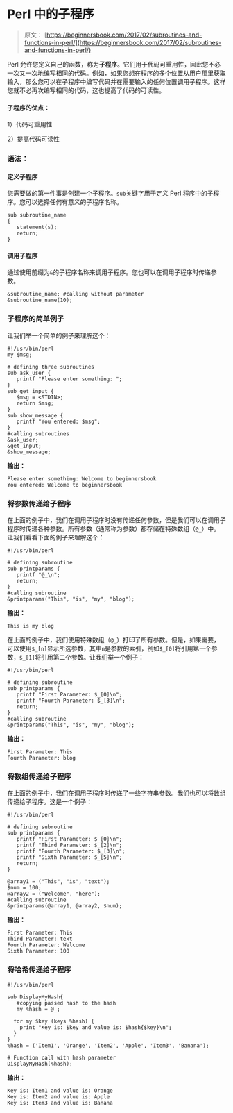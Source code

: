 # Perl 中的子程序

> 原文： [https://beginnersbook.com/2017/02/subroutines-and-functions-in-perl/](https://beginnersbook.com/2017/02/subroutines-and-functions-in-perl/)

Perl 允许您定义自己的函数，称为**子程序**。它们用于代码可重用性，因此您不必一次又一次地编写相同的代码。例如，如果您想在程序的多个位置从用户那里获取输入，那么您可以在子程序中编写代码并在需要输入的任何位置调用子程序。这样您就不必再次编写相同的代码，这也提高了代码的可读性。

#### 子程序的优点：

1）代码可重用性

2）提高代码可读性

### 语法：

#### 定义子程序

您需要做的第一件事是创建一个子程序。`sub`关键字用于定义 Perl 程序中的子程序。您可以选择任何有意义的子程序名称。

```
sub subroutine_name
{
   statement(s);
   return;
}
```

#### 调用子程序

通过使用前缀为`&`的子程序名称来调用子程序。您也可以在调用子程序时传递参数。

```
&subroutine_name; #calling without parameter
&subroutine_name(10);
```

### 子程序的简单例子

让我们举一个简单的例子来理解这个：

```
#!/usr/bin/perl
my $msg;

# defining three subroutines
sub ask_user {
   printf "Please enter something: ";
}
sub get_input {
   $msg = <STDIN>;
   return $msg;
}
sub show_message {
   printf "You entered: $msg";
}
#calling subroutines
&ask_user;
&get_input;
&show_message;
```

**输出：**

```
Please enter something: Welcome to beginnersbook
You entered: Welcome to beginnersbook
```

### 将参数传递给子程序

在上面的例子中，我们在调用子程序时没有传递任何参数，但是我们可以在调用子程序时传递各种参数。所有参数（通常称为参数）都存储在特殊数组（`@_`）中。让我们看看下面的例子来理解这个：

```
#!/usr/bin/perl

# defining subroutine
sub printparams {
   printf "@_\n";
   return;
}
#calling subroutine
&printparams("This", "is", "my", "blog");
```

**输出：**

```
This is my blog
```

在上面的例子中，我们使用特殊数组（`@_`）打印了所有参数。但是，如果需要，可以使用`$_[n]`显示所选参数，其中`n`是参数的索引，例如`$_[0]`将引用第一个参数，`$_[1]`将引用第二个参数。让我们举一个例子：

```
#!/usr/bin/perl

# defining subroutine
sub printparams {
   printf "First Parameter: $_[0]\n";
   printf "Fourth Parameter: $_[3]\n";
   return;
}
#calling subroutine
&printparams("This", "is", "my", "blog");
```

**输出：**

```
First Parameter: This
Fourth Parameter: blog
```

### 将数组传递给子程序

在上面的例子中，我们在调用子程序时传递了一些字符串参数。我们也可以将数组传递给子程序。这是一个例子：

```
#!/usr/bin/perl

# defining subroutine
sub printparams {
   printf "First Parameter: $_[0]\n";
   printf "Third Parameter: $_[2]\n";
   printf "Fourth Parameter: $_[3]\n";
   printf "Sixth Parameter: $_[5]\n";
   return;
}

@array1 = ("This", "is", "text");
$num = 100;
@array2 = ("Welcome", "here");
#calling subroutine
&printparams(@array1, @array2, $num);
```

**输出：**

```
First Parameter: This
Third Parameter: text
Fourth Parameter: Welcome
Sixth Parameter: 100
```

### 将哈希传递给子程序

```
#!/usr/bin/perl

sub DisplayMyHash{
   #copying passed hash to the hash
   my %hash = @_;

  for my $key (keys %hash) {
    print "Key is: $key and value is: $hash{$key}\n";
  }
}
%hash = ('Item1', 'Orange', 'Item2', 'Apple', 'Item3', 'Banana');

# Function call with hash parameter
DisplayMyHash(%hash);
```

**输出：**

```
Key is: Item1 and value is: Orange
Key is: Item2 and value is: Apple
Key is: Item3 and value is: Banana
```